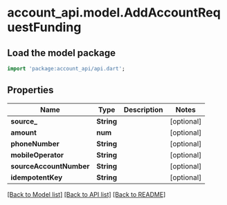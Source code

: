 # account_api.model.AddAccountRequestFunding

## Load the model package
```dart
import 'package:account_api/api.dart';
```

## Properties
Name | Type | Description | Notes
------------ | ------------- | ------------- | -------------
**source_** | **String** |  | [optional] 
**amount** | **num** |  | [optional] 
**phoneNumber** | **String** |  | [optional] 
**mobileOperator** | **String** |  | [optional] 
**sourceAccountNumber** | **String** |  | [optional] 
**idempotentKey** | **String** |  | [optional] 

[[Back to Model list]](../README.md#documentation-for-models) [[Back to API list]](../README.md#documentation-for-api-endpoints) [[Back to README]](../README.md)


